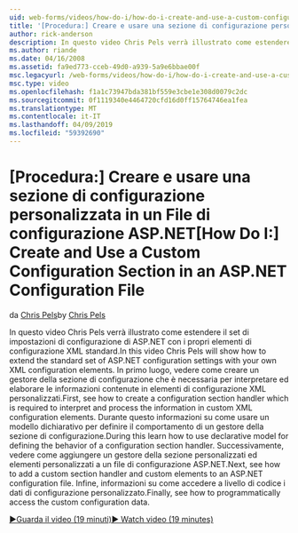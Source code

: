 ```yaml
---
uid: web-forms/videos/how-do-i/how-do-i-create-and-use-a-custom-configuration-section-in-an-aspnet-configuration-file
title: '[Procedura:] Creare e usare una sezione di configurazione personalizzata in un File di configurazione ASP.NET | Microsoft Docs'
author: rick-anderson
description: In questo video Chris Pels verrà illustrato come estendere il set di impostazioni di configurazione di ASP.NET con i propri elementi di configurazione XML standard. In primo luogo, vedere come...
ms.author: riande
ms.date: 04/16/2008
ms.assetid: fa9ed773-cceb-49d0-a939-5a9e6bbae00f
msc.legacyurl: /web-forms/videos/how-do-i/how-do-i-create-and-use-a-custom-configuration-section-in-an-aspnet-configuration-file
msc.type: video
ms.openlocfilehash: f1a1c73947bda381bf559e3cbe1e308d0079c2dc
ms.sourcegitcommit: 0f1119340e4464720cfd16d0ff15764746ea1fea
ms.translationtype: MT
ms.contentlocale: it-IT
ms.lasthandoff: 04/09/2019
ms.locfileid: "59392690"
---
```

# <a name="how-do-i-create-and-use-a-custom-configuration-section-in-an-aspnet-configuration-file"></a><span data-ttu-id="d162d-104">[Procedura:] Creare e usare una sezione di configurazione personalizzata in un File di configurazione ASP.NET</span><span class="sxs-lookup"><span data-stu-id="d162d-104">[How Do I:] Create and Use a Custom Configuration Section in an ASP.NET Configuration File</span></span>

<span data-ttu-id="d162d-105">da [Chris Pels](https://twitter.com/chrispels)</span><span class="sxs-lookup"><span data-stu-id="d162d-105">by [Chris Pels](https://twitter.com/chrispels)</span></span>

<span data-ttu-id="d162d-106">In questo video Chris Pels verrà illustrato come estendere il set di impostazioni di configurazione di ASP.NET con i propri elementi di configurazione XML standard.</span><span class="sxs-lookup"><span data-stu-id="d162d-106">In this video Chris Pels will show how to extend the standard set of ASP.NET configuration settings with your own XML configuration elements.</span></span> <span data-ttu-id="d162d-107">In primo luogo, vedere come creare un gestore della sezione di configurazione che è necessaria per interpretare ed elaborare le informazioni contenute in elementi di configurazione XML personalizzati.</span><span class="sxs-lookup"><span data-stu-id="d162d-107">First, see how to create a configuration section handler which is required to interpret and process the information in custom XML configuration elements.</span></span> <span data-ttu-id="d162d-108">Durante questo informazioni su come usare un modello dichiarativo per definire il comportamento di un gestore della sezione di configurazione.</span><span class="sxs-lookup"><span data-stu-id="d162d-108">During this learn how to use declarative model for defining the behavior of a configuration section handler.</span></span> <span data-ttu-id="d162d-109">Successivamente, vedere come aggiungere un gestore della sezione personalizzati ed elementi personalizzati a un file di configurazione ASP.NET.</span><span class="sxs-lookup"><span data-stu-id="d162d-109">Next, see how to add a custom section handler and custom elements to an ASP.NET configuration file.</span></span> <span data-ttu-id="d162d-110">Infine, informazioni su come accedere a livello di codice i dati di configurazione personalizzato.</span><span class="sxs-lookup"><span data-stu-id="d162d-110">Finally, see how to programmatically access the custom configuration data.</span></span>

[<span data-ttu-id="d162d-111">&#9654;Guarda il video (19 minuti)</span><span class="sxs-lookup"><span data-stu-id="d162d-111">&#9654; Watch video (19 minutes)</span></span>](https://channel9.msdn.com/Blogs/ASP-NET-Site-Videos/how-do-i-create-and-use-a-custom-configuration-section-in-an-aspnet-configuration-file)
